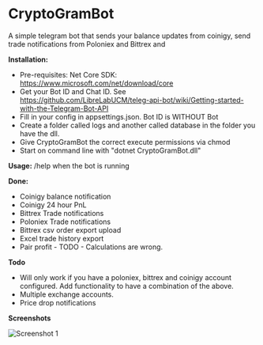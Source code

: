 # CryptoGramBot


A simple telegram bot that sends your balance updates from coinigy, send trade notifications from Poloniex and Bittrex and 


**Installation:**


* Pre-requisites: Net Core SDK: https://www.microsoft.com/net/download/core
* Get your Bot ID and Chat ID. See https://github.com/LibreLabUCM/teleg-api-bot/wiki/Getting-started-with-the-Telegram-Bot-API
* Fill in your config in appsettings.json. Bot ID is WITHOUT Bot
* Create a folder called logs and another called database in the folder you have the dll. 
* Give CryptoGramBot the correct execute permissions via chmod
* Start on command line with "dotnet CryptoGramBot.dll"


**Usage:**
/help when the bot is running

**Done:**
* Coinigy balance notification
* Coinigy 24 hour PnL
* Bittrex Trade notifications
* Poloniex Trade notifications
* Bittrex csv order export upload
* Excel trade history export
* Pair profit - TODO - Calculations are wrong. 

**Todo**
* Will only work if you have a poloniex, bittrex and coinigy account configured. Add functionality to have a combination of the above. 
* Multiple exchange accounts. 
* Price drop notifications

**Screenshots**


![Screenshot 1](https://github.com/mehtadone/CryptoGramBot/blob/master/CryptoGramBot/images/screenshot.png?raw=true)


